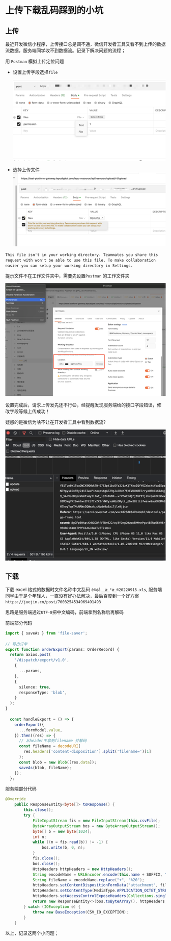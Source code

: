 # 上传下载乱码踩到的小坑

## 上传

最近开发微信小程序，上传接口总是调不通，微信开发者工具又看不到上传的数据流数据，服务端同学收不到数据流。记录下解决问题的流程；


用 `Postman` 模拟上传定位问题

- 设置上传字段选择`file`

  ![](./img/setfile.png)

- 选择上传文件
  ![](./img/file.png)

`This file isn't in your working directory. Teammates you share this request with won't be able to use this file. To make collaboration easier you can setup your working directory in Settings.`

提示文件不在工作文件夹中，需要先设置`Postman` 的工作文件夹

![](./img/workingdir.png)


设置完成后，请求上传发先还不行😩，经提醒发现服务端给的接口字段错误，修改字段等候上传成功！


疑惑的是微信为啥不让在开发者工具中看到数据流?

![](./img/dev.png)


## 下载

下载 excel 格式的数据时文件名称中文乱码 `è®¢å__æ_°æ_®20220915.xls`, 服务端同学由于是个年轻人，一直没有好办法解决，最后百度到一个好方案 `https://juejin.cn/post/7003254534969491493` 

思路是服务端通过`UTF-8`把中文编码，前端拿到名称后再解码


前端部分代码
```ts
import { saveAs } from 'file-saver';

// 导出订单
export function orderExport(params: OrderRecord) {
  return axios.post(
    '/dispatch/export/v1.0',
    {
      ...params,
    },
    {
      silence: true,
      responseType: 'blob',
    }
  );
}

  const handleExport = () => {
    orderExport({
      ...formModel.value,
    }).then((res) => {
      // 从header中拿到filename 并解码
      const fileName = decodeURI(
        res.headers['content-disposition'].split('filename=')[1]
      );
      const blob = new Blob([res.data]);
      saveAs(blob, fileName);
    });
  };
```

服务端部分代码
```java
@Override
    public ResponseEntity<byte[]> toResponse() {
        this.close();
        try {
            FileInputStream fis = new FileInputStream(this.csvFile);
            ByteArrayOutputStream bos = new ByteArrayOutputStream();
            byte[] b = new byte[1024];
            int n;
            while ((n = fis.read(b)) != -1) {
                bos.write(b, 0, n);
            }
            fis.close();
            bos.close();
            HttpHeaders httpHeaders = new HttpHeaders();
            String encodeName = URLEncoder.encode(this.name + SUFFIX, "UTF-8");
            String fileName = encodeName.replace("+", "%20");
            httpHeaders.setContentDispositionFormData("attachment", fileName);
            httpHeaders.setContentType(MediaType.APPLICATION_OCTET_STREAM);
            httpHeaders.setAccessControlExposeHeaders(Collections.singletonList("Content-Disposition"));
            return new ResponseEntity<>(bos.toByteArray(), httpHeaders, HttpStatus.CREATED);
        } catch (IOException e) {
            throw new BaseException(CSV_IO_EXCEPTION);
        }
    }

```

以上，记录这两个小问题；




